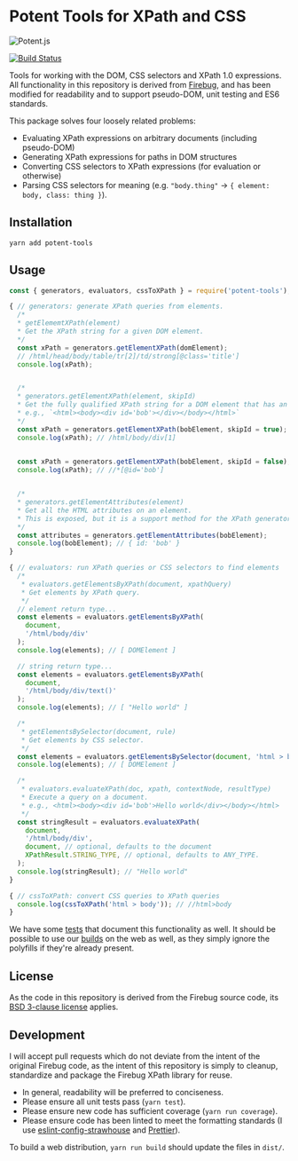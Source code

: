 Potent Tools for XPath and CSS
==============================
![Potent.js](https://d2ppvlu71ri8gs.cloudfront.net/items/1i3H1E3A2A0u0r1m0U44/potent-short-left.png)

[![Build Status](https://travis-ci.org/gburtini/Potent-Tools-for-XPath.svg?branch=master)](https://travis-ci.org/gburtini/Potent-Tools-for-XPath)

Tools for working with the DOM, CSS selectors and XPath 1.0 expressions. All functionality in this repository is derived from [Firebug](https://raw.githubusercontent.com/firebug/firebug/master/extension/content/firebug/lib/xpath.js), and has been modified for readability and to support pseudo-DOM, unit testing and ES6 standards.

This package solves four loosely related problems:
- Evaluating XPath expressions on arbitrary documents (including pseudo-DOM)
- Generating XPath expressions for paths in DOM structures
- Converting CSS selectors to XPath expressions (for evaluation or otherwise)
- Parsing CSS selectors for meaning (e.g. `"body.thing"` -> `{ element: body, class: thing }`).

Installation
------------
`yarn add potent-tools`

Usage
-----

```js
const { generators, evaluators, cssToXPath } = require('potent-tools');

{ // generators: generate XPath queries from elements.
  /*
  * getElememtXPath(element)
  * Get the XPath string for a given DOM element.
  */
  const xPath = generators.getElementXPath(domElement);
  // /html/head/body/table/tr[2]/td/strong[@class='title']
  console.log(xPath); 


  /*
  * generators.getElementXPath(element, skipId)
  * Get the fully qualified XPath string for a DOM element that has an ID, ignoring ID.
  * e.g., `<html><body><div id='bob'></div></body></html>`
  */
  const xPath = generators.getElementXPath(bobElement, skipId = true);
  console.log(xPath); // /html/body/div[1]

  
  const xPath = generators.getElementXPath(bobElement, skipId = false);
  console.log(xPath); // //*[@id='bob']


  /*
  * generators.getElementAttributes(element)
  * Get all the HTML attributes on an element. 
  * This is exposed, but it is a support method for the XPath generator.
  */
  const attributes = generators.getElementAttributes(bobElement);
  console.log(bobElement); // { id: 'bob' }
}

{ // evaluators: run XPath queries or CSS selectors to find elements
  /*
   * evaluators.getElementsByXPath(document, xpathQuery)
   * Get elements by XPath query.
   */
  // element return type...
  const elements = evaluators.getElementsByXPath(
    document, 
    '/html/body/div'
  );
  console.log(elements); // [ DOMElement ]

  // string return type...
  const elements = evaluators.getElementsByXPath(
    document, 
    '/html/body/div/text()'
  );
  console.log(elements); // [ "Hello world" ]

  /*
   * getElementsBySelector(document, rule)
   * Get elements by CSS selector.
   */
  const elements = evaluators.getElementsBySelector(document, 'html > body > div#id');
  console.log(elements); // [ DOMElement ]

  /*
   * evaluators.evaluateXPath(doc, xpath, contextNode, resultType)
   * Execute a query on a document.
   * e.g., <html><body><div id='bob'>Hello world</div></body></html>
   */
  const stringResult = evaluators.evaluateXPath(
    document,
    '/html/body/div',
    document, // optional, defaults to the document
    XPathResult.STRING_TYPE, // optional, defaults to ANY_TYPE.
  );
  console.log(stringResult); // "Hello world"
}

{ // cssToXPath: convert CSS queries to XPath queries
  console.log(cssToXPath('html > body')); // //html>body
}


```

We have some [tests](test) that document this functionality as well. It should be possible to use our [builds](dist) on the web as well, as they simply ignore the polyfills if they're already present.

License
-------

As the code in this repository is derived from the Firebug source code, its [BSD 3-clause license](https://github.com/firebug/firebug/blob/master/extension/license.txt) applies.

Development
-----------

I will accept pull requests which do not deviate from the intent of the original Firebug code, as the intent of this repository is simply to cleanup, standardize and package the Firebug XPath library for reuse. 

- In general, readability will be preferred to conciseness. 
- Please ensure all unit tests pass (`yarn test`).
- Please ensure new code has sufficient coverage (`yarn run coverage`).
- Please ensure code has been linted to meet the formatting standards (I use [eslint-config-strawhouse](https://www.npmjs.com/package/eslint-config-strawhouse) and [Prettier](https://github.com/prettier/prettier)).

To build a web distribution, `yarn run build` should update the files in `dist/`.
